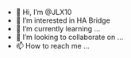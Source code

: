 - 👋 Hi, I’m @JLX10
- 👀 I’m interested in HA Bridge
- 🌱 I’m currently learning ...
- 💞️ I’m looking to collaborate on ...
- 📫 How to reach me ...

<!---
JLX10/JLX10 is a ✨ special ✨ repository because its `README.md` (this file) appears on your GitHub profile.
You can click the Preview link to take a look at your changes.
--->
